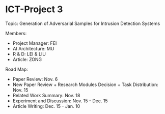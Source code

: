 # ICT-Project 3

Topic: Generation of Adversarial Samples for Intrusion Detection Systems

Members:

* Project Manager: FEI
* AI Architecture: MU
* R & D: LEI & LIU
* Article: ZONG



Road Map:

* Paper Review: Nov. 6
* New Paper Review + Research Modules Decision + Task Distribution: Nov. 15
* Related Work Summary: Nov. 18
* Experiment and Discussion: Nov. 15 - Dec. 15
* Article Writing: Dec. 15 - Jan. 10


